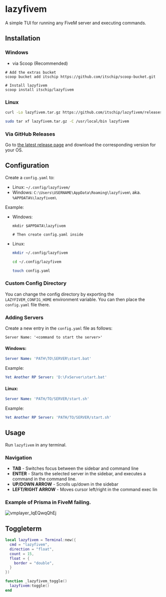 # lazyfivem
A simple TUI for running any FiveM server and executing commands.

## Installation

### Windows
- via Scoop (Recommended)
```
# Add the extras bucket
scoop bucket add itschip https://github.com/itschip/scoop-bucket.git

# Install lazyfivem
scoop install itschip/lazyfivem
```

### Linux
```bash
curl -Lo lazyfivem.tar.gz https://github.com/itschip/lazyfivem/releases/download/1.0.2/lazyfivem_1.0.2_Linux_32-bit.tar.gz

sudo tar xf lazyfivem.tar.gz -C /usr/local/bin lazyfivem
```

### Via GitHub Releases
Go to [the latest release page](https://github.com/itschip/lazyfivem/releases/latest) and download the corresponding version for your OS.

## Configuration
Create a `config.yaml` to:
- Linux: `~/.config/lazyfivem/`
- Windows: `C:\Users\USERNAME\AppData\Roaming\lazyfivem\` aka. `%APPDATA%\lazyfivem\`

Example:
- Windows:
  ```pwsh
  mkdir $APPDATA\lazyfivem
  
  # Then create config.yaml inside
  ```
- Linux:
  ```bash
  mkdir ~/.config/lazyfivem
  
  cd ~/.config/lazyfivem
  
  touch config.yaml
  ```

### Custom Config Directory

You can change the config directory by exporting the `LAZYFIVEM_CONFIG_HOME` environment variable. You can then place the `config.yaml` file there.

### Adding Servers

Create a new entry in the `config.yaml` file as follows:

`Server Name: '<command to start the server>'`

#### Windows:

```yaml
Server Name: 'PATH\TO\SERVER\start.bat'
```

Example:
```yaml
Yet Another RP Server: 'D:\FxServer\start.bat'
```

#### Linux:

```yaml
Server Name: 'PATH/TO/SERVER/start.sh'
```

Example:
```yaml
Yet Another RP Server: 'PATH/TO/SERVER/start.sh'
```

## Usage
Run `lazyfivem` in any terminal.

### Navigation
* **TAB** - Switches focus between the sidebar and command line
* **ENTER** - Starts the selected server in the sidebar, and executes a command in the command line.
* **UP/DOWN ARROW** - Scrolls up/down in the sidebar
* **LEFT/RIGHT ARROW** - Moves cursor left/right in the command exec lin

### Example of Prisma in FiveM failing.
![vmplayer_lqEQwqQhEj](https://user-images.githubusercontent.com/59088889/190914038-df755ce0-7485-4c7b-95fb-7af33a2cb686.png)


## Toggleterm
```lua
local lazyfivem = Terminal:new({
  cmd = "lazyfivem",
  direction = "float",
  count = 15,
  float = {
    border = "double",
  }
})

function _lazyfivem_toggle()
  lazyfivem:toggle()
end
```
